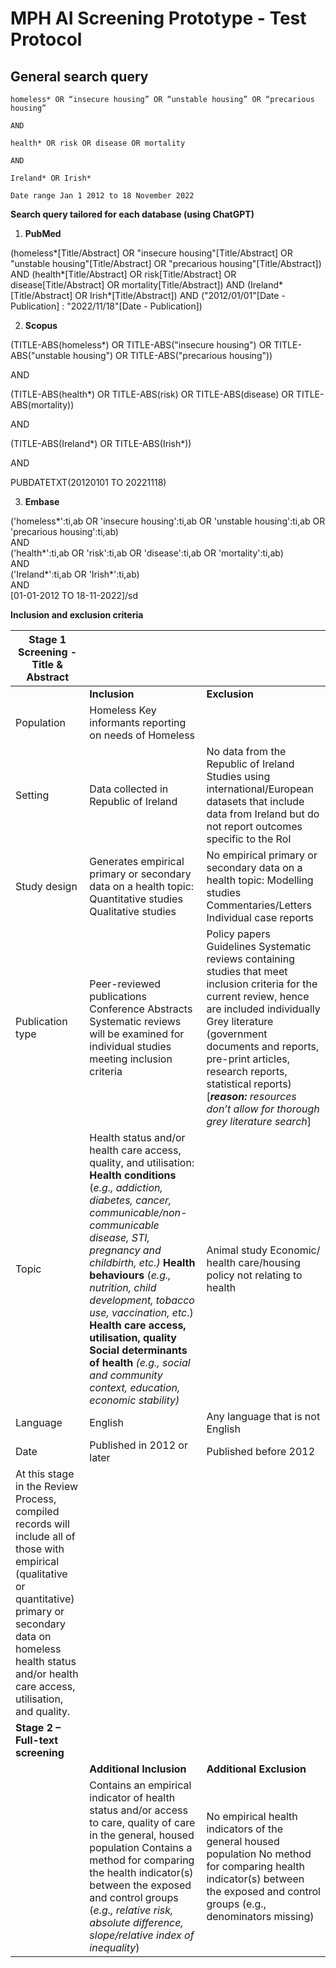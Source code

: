 # MPH AI Screening Prototype - Test Protocol

## General search query

```text
homeless* OR “insecure housing” OR “unstable housing” OR “precarious housing”

AND

health* OR risk OR disease OR mortality

AND

Ireland* OR Irish*

Date range Jan 1 2012 to 18 November 2022
```

**Search query tailored for each database (using ChatGPT)**

1. **PubMed**

(homeless\*\[Title/Abstract\] OR "insecure housing"\[Title/Abstract\] OR "unstable housing"\[Title/Abstract\] OR "precarious housing"\[Title/Abstract\]) AND (health\*\[Title/Abstract\] OR risk\[Title/Abstract\] OR disease\[Title/Abstract\] OR mortality\[Title/Abstract\]) AND (Ireland\*\[Title/Abstract\] OR Irish\*\[Title/Abstract\]) AND ("2012/01/01"\[Date \- Publication\] : "2022/11/18"\[Date \- Publication\])

2. **Scopus**

(TITLE-ABS(homeless\*) OR TITLE-ABS("insecure housing") OR TITLE-ABS("unstable housing") OR TITLE-ABS("precarious housing"))

AND

(TITLE-ABS(health\*) OR TITLE-ABS(risk) OR TITLE-ABS(disease) OR TITLE-ABS(mortality))

AND

(TITLE-ABS(Ireland\*) OR TITLE-ABS(Irish\*))

AND

PUBDATETXT(20120101 TO 20221118\)

3. **Embase**

('homeless\*':ti,ab OR 'insecure housing':ti,ab OR 'unstable housing':ti,ab OR 'precarious housing':ti,ab)  
AND  
('health\*':ti,ab OR 'risk':ti,ab OR 'disease':ti,ab OR 'mortality':ti,ab)  
AND  
('Ireland\*':ti,ab OR 'Irish\*':ti,ab)  
AND  
\[01-01-2012 TO 18-11-2022\]/sd

**Inclusion and exclusion criteria**

| Stage 1 Screening \- Title & Abstract                                                                                                                                                                                                 |                                                                                                                                                                                                                                                                                                                                                                                                                                                          |                                                                                                                                                                                                                                                                                                                                                 |
| ------------------------------------------------------------------------------------------------------------------------------------------------------------------------------------------------------------------------------------- | :------------------------------------------------------------------------------------------------------------------------------------------------------------------------------------------------------------------------------------------------------------------------------------------------------------------------------------------------------------------------------------------------------------------------------------------------------- | :---------------------------------------------------------------------------------------------------------------------------------------------------------------------------------------------------------------------------------------------------------------------------------------------------------------------------------------------- |
|                                                                                                                                                                                                                                       | **Inclusion**                                                                                                                                                                                                                                                                                                                                                                                                                                            | **Exclusion**                                                                                                                                                                                                                                                                                                                                   |
| Population                                                                                                                                                                                                                            | Homeless Key informants reporting on needs of Homeless                                                                                                                                                                                                                                                                                                                                                                                                   |                                                                                                                                                                                                                                                                                                                                                 |
| Setting                                                                                                                                                                                                                               | Data collected in Republic of Ireland                                                                                                                                                                                                                                                                                                                                                                                                                    | No data from the Republic of Ireland Studies using international/European datasets that include data from Ireland but do not report outcomes specific to the RoI                                                                                                                                                                                |
| Study design                                                                                                                                                                                                                          | Generates empirical primary or secondary data on a health topic: Quantitative studies Qualitative studies                                                                                                                                                                                                                                                                                                                                                | No empirical primary or secondary data on a health topic: Modelling studies Commentaries/Letters Individual case reports                                                                                                                                                                                                                        |
| Publication type                                                                                                                                                                                                                      | Peer-reviewed publications Conference Abstracts Systematic reviews will be examined for individual studies meeting inclusion criteria                                                                                                                                                                                                                                                                                                                    | Policy papers Guidelines Systematic reviews containing studies that meet inclusion criteria for the current review, hence are included individually Grey literature (government documents and reports, pre-print articles, research reports, statistical reports) \[**_reason:_** _resources don’t allow for thorough grey literature search_\] |
| Topic                                                                                                                                                                                                                                 | Health status and/or health care access, quality, and utilisation: **Health conditions** (_e.g., addiction, diabetes, cancer, communicable/non-communicable disease, STI, pregnancy and childbirth, etc.)_ **Health behaviours** (_e.g., nutrition, child development, tobacco use, vaccination, etc_.) **Health care access, utilisation, quality Social determinants of health** _(e.g., social and community context, education, economic stability)_ | Animal study Economic/ health care/housing policy not relating to health                                                                                                                                                                                                                                                                        |
| Language                                                                                                                                                                                                                              | English                                                                                                                                                                                                                                                                                                                                                                                                                                                  | Any language that is not English                                                                                                                                                                                                                                                                                                                |
| Date                                                                                                                                                                                                                                  | Published in 2012 or later                                                                                                                                                                                                                                                                                                                                                                                                                               | Published before 2012                                                                                                                                                                                                                                                                                                                           |
| At this stage in the Review Process, compiled records will include all of those with empirical (qualitative or quantitative) primary or secondary data on homeless health status and/or health care access, utilisation, and quality. |                                                                                                                                                                                                                                                                                                                                                                                                                                                          |                                                                                                                                                                                                                                                                                                                                                 |
| **Stage 2 – Full-text screening**                                                                                                                                                                                                     |                                                                                                                                                                                                                                                                                                                                                                                                                                                          |                                                                                                                                                                                                                                                                                                                                                 |
|                                                                                                                                                                                                                                       | **Additional Inclusion**                                                                                                                                                                                                                                                                                                                                                                                                                                 | **Additional Exclusion**                                                                                                                                                                                                                                                                                                                        |
|                                                                                                                                                                                                                                       | Contains an empirical indicator of health status and/or access to care, quality of care in the general, housed population Contains a method for comparing the health indicator(s) between the exposed and control groups (_e.g., relative risk, absolute difference, slope/relative index of inequality_)                                                                                                                                                | No empirical health indicators of the general housed population No method for comparing health indicator(s) between the exposed and control groups (e.g., denominators missing)                                                                                                                                                                 |
